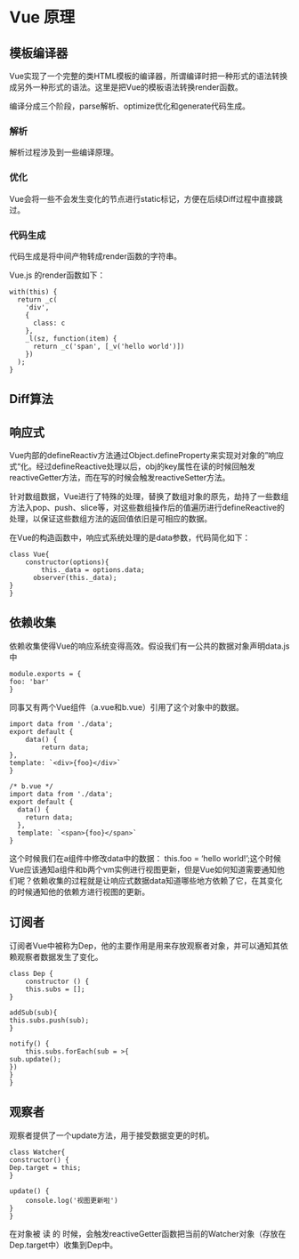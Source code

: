 # Vue 原理
## 模板编译器
Vue实现了一个完整的类HTML模板的编译器，所谓编译时把一种形式的语法转换成另外一种形式的语法。这里是把Vue的模板语法转换render函数。

编译分成三个阶段，parse解析、optimize优化和generate代码生成。

### 解析

解析过程涉及到一些编译原理。

### 优化

Vue会将一些不会发生变化的节点进行static标记，方便在后续Diff过程中直接跳过。

### 代码生成

代码生成是将中间产物转成render函数的字符串。

Vue.js 的render函数如下：

```
with(this) {
  return _c(
    'div',
    {
      class: c
    },
    _l(sz, function(item) {
      return _c('span', [_v('hello world')])
    })
  );
}
```

## Diff算法

## 响应式
Vue内部的defineReactiv方法通过Object.defineProperty来实现对对象的”响应式“化。经过defineReactive处理以后，obj的key属性在读的时候回触发reactiveGetter方法，而在写的时候会触发reactiveSetter方法。

针对数组数据，Vue进行了特殊的处理，替换了数组对象的原先，劫持了一些数组方法入pop、push、slice等，对这些数组操作后的值遍历进行defineReactive的处理，以保证这些数组方法的返回值依旧是可相应的数据。

在Vue的构造函数中，响应式系统处理的是data参数，代码简化如下：
```
class Vue{
	constructor(options){
		this._data = options.data;
      observer(this._data);
}
}
```

## 依赖收集
依赖收集使得Vue的响应系统变得高效。假设我们有一公共的数据对象声明data.js中
```
module.exports = {
foo: 'bar'
}
```

同事又有两个Vue组件（a.vue和b.vue）引用了这个对象中的数据。
```
import data from './data';
export default {
	data() {
		return data;
},
template: `<div>{foo}</div>`
}
```

```
/* b.vue */
import data from './data';
export default {
  data() {
    return data;
  },
  template: `<span>{foo}</span>`
}
```

这个时候我们在a组件中修改data中的数据： this.foo = ‘hello world!’;这个时候Vue应该通知a组件和b两个vm实例进行视图更新，但是Vue如何知道需要通知他们呢？依赖收集的过程就是让响应式数据data知道哪些地方依赖了它，在其变化的时候通知他的依赖方进行视图的更新。

## 订阅者
订阅者Vue中被称为Dep，他的主要作用是用来存放观察者对象，并可以通知其依赖观察者数据发生了变化。
```
class Dep {
	constructor () {
	this.subs = []; 
}

addSub(sub){
this.subs.push(sub);
}

notify() {
	this.subs.forEach(sub = >{
sub.update();
})
}
}
```

## 观察者
观察者提供了一个update方法，用于接受数据变更的时机。

```
class Watcher{
constructor() {
Dep.target = this;
}

update() {
	console.log('视图更新啦')
}
}
```

在对象被 读 的 时候，会触发reactiveGetter函数把当前的Watcher对象（存放在Dep.target中）收集到Dep中。